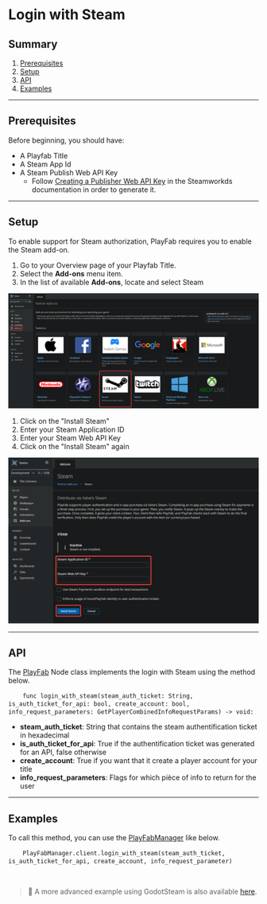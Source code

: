 # Login with Steam

## Summary

1. [Prerequisites](#prerequisites)
2. [Setup](#setup)
3. [API](#api)
4. [Examples](#examples)

---

## Prerequisites

Before beginning, you should have:
- A Playfab Title
- A Steam App Id
- A Steam Publish Web API Key
    - Follow [Creating a Publisher Web API Key](https://partner.steamgames.com/doc/webapi_overview/auth#create_publisher_key) in the Steamworkds documentation in order to generate it.

---

## Setup

To enable support for Steam authorization, PlayFab requires you to enable the Steam add-on.

1. Go to your Overview page of your Playfab Title.
2. Select the **Add-ons** menu item.
3. In the list of available **Add-ons**, locate and select Steam

![Login Steam Setup 1](/docs/images/login-steam-setup-1.png)

1. Click on the "Install Steam"
1. Enter your Steam Application ID
2. Enter your Steam Web API Key
3. Click on the "Install Steam" again
 
![Login Steam Setup 3](/docs/images/login-steam-setup-2.png)

---

## API

The [PlayFab](/addons/godot-playfab/PlayFab.gd) Node class implements the login with Steam using the method below.

```gdscript
    func login_with_steam(steam_auth_ticket: String, is_auth_ticket_for_api: bool, create_account: bool, info_request_parameters: GetPlayerCombinedInfoRequestParams) -> void:
```

- **steam_auth_ticket**: String that contains the steam authentification ticket in hexadecimal
- **is_auth_ticket_for_api**: True if the authentification ticket was generated for an API, false otherwise
- **create_account**: True if you want that it create a player account for your title
- **info_request_parameters**: Flags for which pièce of info to return for the user 

---

## Examples

To call this method, you can use the [PlayFabManager](/addons/godot-playfab/PlayFabManager.gd) like below.

```gdscript
    PlayFabManager.client.login_with_steam(steam_auth_ticket, is_auth_ticket_for_api, create_account, info_request_parameter)
```

<br />

> :information_desk_person: A more advanced example using GodotSteam is also available [here](/docs/user/Logins/login-steam-godotsteam.md).
